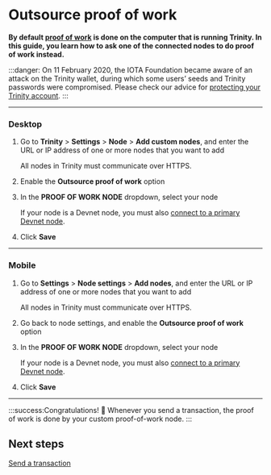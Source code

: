 # Outsource proof of work

**By default [proof of work](root://getting-started/0.1/transactions/proof-of-work.md) is done on the computer that is running Trinity. In this guide, you learn how to ask one of the connected nodes to do proof of work instead.**

:::danger:
On 11 February 2020, the IOTA Foundation became aware of an attack on the Trinity wallet, during which some users’ seeds and Trinity passwords were compromised. Please check our advice for [protecting your Trinity account](../how-to-guides/protect-trinity-account.md).
:::

--------------------
### Desktop

1. Go to **Trinity** > **Settings** > **Node** > **Add custom nodes**,  and enter the URL or IP address of one or more nodes that you want to add

    All nodes in Trinity must communicate over HTTPS.

2. Enable the **Outsource proof of work** option

3. In the **PROOF OF WORK NODE** dropdown, select your node

    If your node is a Devnet node, you must also [connect to a primary Devnet node](../how-to-guides/connect-to-a-custom-node.md).

4. Click **Save**
---
### Mobile

1. Go to **Settings** > **Node settings** > **Add nodes**,  and enter the URL or IP address of one or more nodes that you want to add

    All nodes in Trinity must communicate over HTTPS.

2. Go back to node settings, and enable the **Outsource proof of work** option

3. In the **PROOF OF WORK NODE** dropdown, select your node

    If your node is a Devnet node, you must also [connect to a primary Devnet node](../how-to-guides/connect-to-a-custom-node.md).

4. Click **Save**
--------------------

:::success:Congratulations! :tada:
Whenever you send a transaction, the proof of work is done by your custom proof-of-work node.
:::

## Next steps

[Send a transaction](../how-to-guides/send-a-transaction.md)